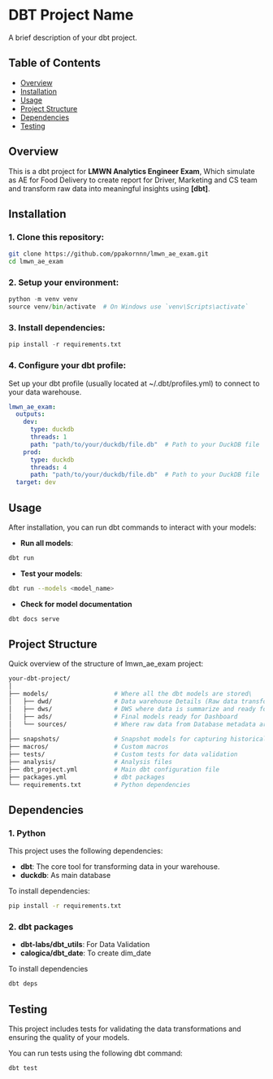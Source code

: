 # **DBT Project Name**

A brief description of your dbt project.

## **Table of Contents**
- [Overview](#overview)
- [Installation](#installation)
- [Usage](#usage)
- [Project Structure](#project-structure)
- [Dependencies](#dependencies)
- [Testing](#testing)

## **Overview**
This is a dbt project for **LMWN Analytics Engineer Exam**, Which simulate as AE for Food Delivery to create report for Driver, Marketing and CS team and transform raw data into meaningful insights using **[dbt]**.

## **Installation**
### 1. Clone this repository:

```bash
git clone https://github.com/ppakornnn/lmwn_ae_exam.git
cd lmwn_ae_exam
```
### 2. Setup your environment:
```python
python -m venv venv
source venv/bin/activate  # On Windows use `venv\Scripts\activate`
```

### 3. Install dependencies:
```python
pip install -r requirements.txt
```

### 4. Configure your dbt profile:
Set up your dbt profile (usually located at ~/.dbt/profiles.yml) to connect to your data warehouse.
``` yaml
lmwn_ae_exam:
  outputs:
    dev:
      type: duckdb
      threads: 1
      path: "path/to/your/duckdb/file.db"  # Path to your DuckDB file
    prod:
      type: duckdb
      threads: 4
      path: "path/to/your/duckdb/file.db"  # Path to your DuckDB file
  target: dev
```
## **Usage**
After installation, you can run dbt commands to interact with your models:

- **Run all models**:
``` bash
dbt run
```
- **Test your models**:
``` bash
dbt run --models <model_name>
```
- **Check for model documentation**
``` bash
dbt docs serve
```

## **Project Structure**
Quick overview of the structure of lmwn_ae_exam project:
``` bash
your-dbt-project/
│
├── models/                  # Where all the dbt models are stored\
│   ├── dwd/                 # Data warehouse Details (Raw data transformations)
│   ├── dws/                 # DWS where data is summarize and ready for some reports
│   ├── ads/                 # Final models ready for Dashboard
│   └── sources/             # Where raw data from Database metadata are stored
│
├── snapshots/               # Snapshot models for capturing historical data
├── macros/                  # Custom macros
├── tests/                   # Custom tests for data validation
├── analysis/                # Analysis files
├── dbt_project.yml          # Main dbt configuration file
├── packages.yml             # dbt packages
└── requirements.txt         # Python dependencies
```

## **Dependencies**
### 1. Python
This project uses the following dependencies:
 - **dbt**: The core tool for transforming data in your warehouse.
 - **duckdb**: As main database

To install dependencies:
```bash
pip install -r requirements.txt
```
### 2. dbt packages
 - **dbt-labs/dbt_utils**: For Data Validation
 - **calogica/dbt_date**: To create dim_date

To install dependencies
``` bash
dbt deps
```

## **Testing**
This project includes tests for validating the data transformations and ensuring the quality of your models.

You can run tests using the following dbt command:

``` bash
dbt test
```

